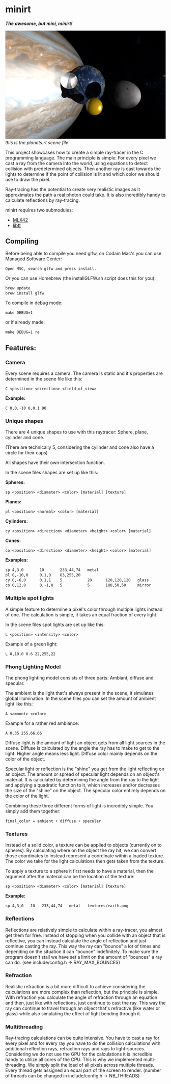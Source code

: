 # minirt
***The awesome, but mini, minirt!***

![example](example.png)
*this is the planets.rt scene file*

This project showcases how to create a simple ray-tracer in the C programming language. The main principle is simple:
For every pixel we cast a ray from the camera into the world, using equations to detect collision with predetermined objects. Then another ray is cast towards the lights to determine if the point of collision is lit and which color we should use to draw the pixel.

Ray-tracing has the potential to create very realistic images as it approximates the path a real photon could take. It is also incredibly handy to calculate reflections by ray-tracing.

minirt requires two submodules:
 * [MLX42](https://github.com/codam-coding-college/MLX42)
 * [libft](https://github.com/mjoosten42/libft)

## Compiling

Before being able to compile you need glfw, on Codam Mac's you can use Managed Software Center:

	Open MSC, search glfw and press install.

Or you can use Homebrew (the installGLFW.sh script does this for you):

	brew update
	brew install glfw

To compile in debug mode:
	
	make DEBUG=1

or if already made:

	make DEBUG=1 re

## Features:

### Camera

Every scene requires a camera. The camera is static and it's properties are determined in the scene file like this:

	C <position> <direction> <field_of_view>

**Example:**

	C 0,0,-10 0,0,1 90

### Unique shapes

There are 4 unique shapes to use with this raytracer: Sphere, plane, cylinder and cone.

(There are technically 5, considering the cylinder and cone also have a circle for their caps)

All shapes have their own intersection function.

In the scene files shapes are set up like this:

**Spheres:**

	sp <position> <diameter> <color> [material] [texture]

**Planes:**

	pl <position> <normal> <color> [material]

**Cylinders:**

	cy <position> <direction> <diameter> <height> <color> [material]

**Cones:**

	co <position> <direction> <diameter> <height> <color> [material]

**Examples:**

	sp 4,3,0       10       233,44,74   metal
	pl 0,-10,0     0,1,0    83,255,20
	cy 0,-6,0      0,1,1    5           20      120,120,120   glass
	co 0,12,0      0,-1,0   5           5       180,50,50     mirror

### Multiple spot lights

A simple feature to determine a pixel's color through multiple lights instead of one. The calculation is simple, it takes an equal fraction of every light.

In the scene files spot lights are set up like this:

	L <position> <intensity> <color>

Example of a green light:

	L 0,10,0 0.6 22,255,22

### Phong Lighting Model

The phong lighting model consists of three parts: Ambiant, diffuse and specular.

The ambient is the light that's always present in the scene, it simulates global illumination. In the scene files you can set the amount of ambient light like this:

	A <amount> <color>

Example for a rather red ambiance:

	A 0.35 255,66,66

Diffuse light is the amount of light an object gets from all light sources in the scene. Diffuse is calculated by the angle the ray has to make to get to the light. Higher angle means less light. Diffuse color mainly depends on the color of the object.

Specular light or reflection is the "shine" you get from the light reflecting on an object. The amount or spread of specular light depends on an object's material. It is calculated by determining the angle from the ray to the light and applying a quadratic function to it, which increases and/or decreases the size of the "shine" on the object. The specular color entirely depends on the color of the light.

Combining these three different forms of light is incredibly simple. You simply add them together:

	final_color = ambient + diffuse + specular

### Textures

Instead of a solid color, a texture can be applied to objects (currently on to spheres). By calculating where on the object the ray hit, we can convert those coordinates to instead represent a coordinate within a loaded texture. The color we take for the light calculations then gets taken from the texture.

To apply a texture to a sphere it first needs to have a material, then the argument after the material can be the location of the texture:

	sp <position> <diameter> <color> [material] [texture]

**Example:**

	sp 4,3,0   10   233,44,74   metal   textures/earth.png

### Reflections

Reflections are relatively simple to calculate within a ray-tracer, you almost get them for free. Instead of stopping when you collide with an object that is reflective, you can instead calculate the angle of reflection and just continue casting the ray. This way the ray can "bounce" a lot of times and depending on the situation it can "bounce" indefinitely. To make sure the program doesn't stall we have set a limit on the amount of "bounces" a ray can do. (see include/config.h -> RAY_MAX_BOUNCES)

### Refraction

Realistic refraction is a bit more difficult to achieve considering the calculations are more complex than reflection, but the principle is simple. With refraction you calculate the angle of refraction through an equation and then, just like with reflections, just continue to cast the ray. This way the ray can continue to travel through an object that's refractive (like water or glass) while also simulating the effect of light bending through it.

### Multithreading

Ray-tracing calculations can be quite intensive. You have to cast a ray for every pixel and for every ray you have to do the collision calculations with additional reflection rays, refraction rays and rays to light-sources. Considering we do not use the GPU for the calculations it is incredible handy to utilize all cores of the CPU. This is why we implemented multi-threading. We simply split the load of all pixels across multiple threads. Every thread gets assigned an equal part of the screen to render. (number of threads can be changed in include/config.h -> NB_THREADS)
